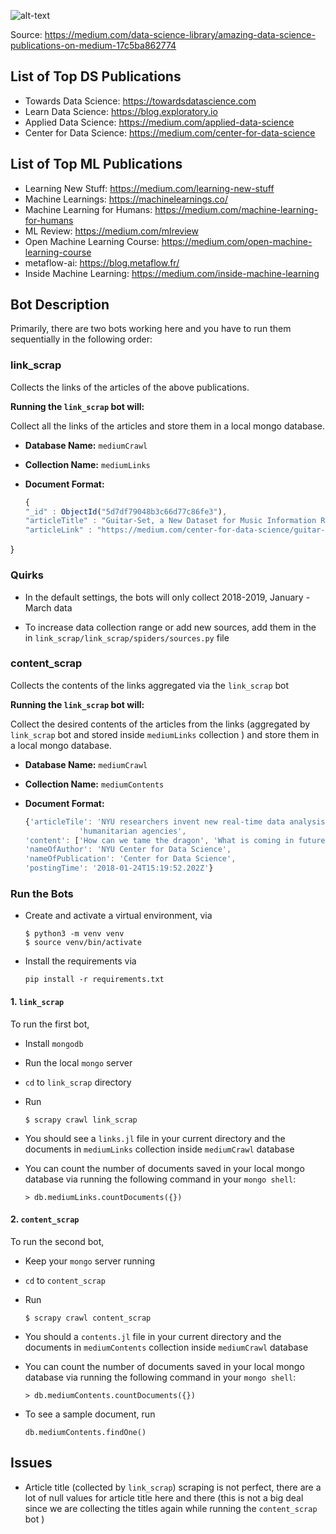 
![alt-text](https://images.unsplash.com/photo-1493972741200-51d407e0ee33?ixlib=rb-1.2.1&ixid=eyJhcHBfaWQiOjEyMDd9&auto=format&fit=crop&w=1950&q=80)

Source: https://medium.com/data-science-library/amazing-data-science-publications-on-medium-17c5ba862774

## List of Top DS Publications
* Towards Data Science: https://towardsdatascience.com
* Learn Data Science: https://blog.exploratory.io
* Applied Data Science: https://medium.com/applied-data-science
* Center for Data Science: https://medium.com/center-for-data-science


## List of Top ML Publications
* Learning New Stuff: https://medium.com/learning-new-stuff
* Machine Learnings: https://machinelearnings.co/
* Machine Learning for Humans: https://medium.com/machine-learning-for-humans
* ML Review: https://medium.com/mlreview
* Open Machine Learning Course: https://medium.com/open-machine-learning-course
* metaflow-ai: https://blog.metaflow.fr/
* Inside Machine Learning: https://medium.com/inside-machine-learning

## Bot Description

Primarily, there are two bots working here and you have to run them sequentially in the following order:

### link_scrap 
Collects the links of the articles of the above publications. 

**Running the `link_scrap` bot will:**

Collect all the links of the articles and store them in a local mongo database.

  - **Database Name:** `mediumCrawl`
  - **Collection Name:** `mediumLinks`
  - **Document Format:** 

    ```js
    {
	"_id" : ObjectId("5d7df79048b3c66d77c86fe3"),
	"articleTitle" : "Guitar-Set, a New Dataset for Music Information Retrieval",
	"articleLink" : "https://medium.com/center-for-data-science/guitar-set-a-new-dataset-for-music-information-retrieval-41b7861a87d7?source=collection_archive---------0-----------------------"
}
### Quirks
* In the default settings, the bots will only collect 2018-2019, January - March data

* To increase data collection range or add new sources, add them in the in `link_scrap/link_scrap/spiders/sources.py` file

### content_scrap
Collects the contents of the links aggregated via the `link_scrap` bot

**Running the `link_scrap` bot will:**

Collect the desired contents of the articles from the links (aggregated by `link_scrap` bot and stored inside `mediumLinks` collection ) and store them in a local mongo database.

  - **Database Name:** `mediumCrawl`
  - **Collection Name:** `mediumContents`
  - **Document Format:** 

    ```js
    {'articleTile': 'NYU researchers invent new real-time data analysis system for '
                'humanitarian agencies',
    'content': ['How can we tame the dragon', 'What is coming in future... '],
    'nameOfAuthor': 'NYU Center for Data Science',
    'nameOfPublication': 'Center for Data Science',
    'postingTime': '2018-01-24T15:19:52.202Z'}
    ```



### Run the Bots
* Create and activate a virtual environment, via

  ```
  $ python3 -m venv venv
  $ source venv/bin/activate
  ```

* Install the requirements via

  ```
  pip install -r requirements.txt
  ```

#### 1. `link_scrap`
To run the first bot,

  * Install `mongodb`

  * Run the local `mongo` server

  * `cd` to `link_scrap` directory

  * Run 
    ```
    $ scrapy crawl link_scrap
    ```
  * You should see a `links.jl` file in your current directory and the documents in `mediumLinks` collection inside `mediumCrawl` database

  * You can count the number of 
  documents saved in your local mongo database via running the following command in your `mongo shell`:
      ```
      > db.mediumLinks.countDocuments({})
      ```

#### 2. `content_scrap`
To run the second bot, 
  * Keep your `mongo` server running
  * `cd` to `content_scrap`
  * Run 
    ```
    $ scrapy crawl content_scrap
    ``` 
  * You should a `contents.jl` file in your current directory and the documents in `mediumContents` collection inside `mediumCrawl` database

  * You can count the number of documents saved in your local mongo database via running the following command in your `mongo shell`:
      ```
      > db.mediumContents.countDocuments({})
      ```
    
  * To see a sample document, run
      ```
      db.mediumContents.findOne()
      ```

## Issues

* Article title (collected by `link_scrap`) scraping is not perfect, there are a lot of null values for article title here and there (this is not a big deal since we are collecting the titles again while running the `content_scrap` bot ) 
